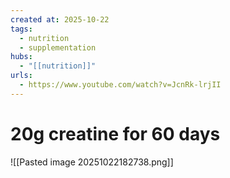 ```yaml
--- 
created at: 2025-10-22
tags:
  - nutrition
  - supplementation
hubs:
  - "[[nutrition]]"
urls:
  - https://www.youtube.com/watch?v=JcnRk-lrjII
---
```


# 20g creatine for 60 days

![[Pasted image 20251022182738.png]]